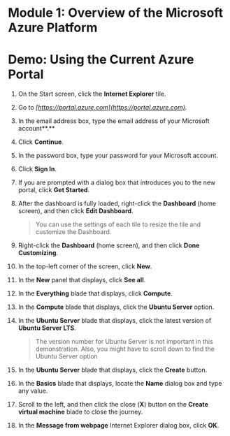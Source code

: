 # Module 1: Overview of the Microsoft Azure Platform

# Demo: Using the Current Azure Portal

1.  On the Start screen, click the **Internet Explorer** tile.

1.  Go to *[https://portal.azure.com](https://portal.azure.com).*

1.  In the email address box, type the email address of your Microsoft account**.**

1.  Click **Continue**.

1.  In the password box, type your password for your Microsoft account.

1.  Click **Sign In**.

1.  If you are prompted with a dialog box that introduces you to the new portal, click **Get Started**.

1.  After the dashboard is fully loaded, right-click the **Dashboard** (home screen), and then click **Edit Dashboard**.

	> You can use the settings of each tile to resize the tile and customize the Dashboard.

1.  Right-click the **Dashboard** (home screen), and then click **Done Customizing**.

1.  In the top-left corner of the screen, click **New**.

1.  In the **New** panel that displays, click **See all**.

1.  In the **Everything** blade that displays, click **Compute**.

1.  In the **Compute** blade that displays, click the **Ubuntu Server** option.

1.  In the **Ubuntu Server** blade that displays, click the latest version of **Ubuntu Server LTS**.

	> The version number for Ubuntu Server is not important in this demonstration. Also, you might have to scroll down to find the Ubuntu Server option

1.  In the **Ubuntu Server** blade that displays, click the **Create** button.

1.  In the **Basics** blade that displays, locate the **Name** dialog box and type any value.

1.  Scroll to the left, and then click the close (**X**) button on the **Create virtual machine** blade to close the journey.

1.  In the **Message from webpage** Internet Explorer dialog box, click **OK**.
